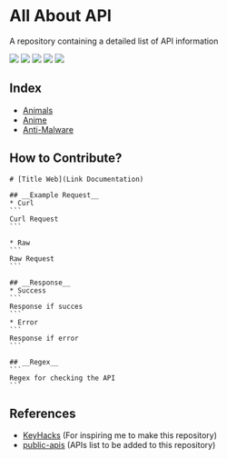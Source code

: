 # All About API
A repository containing a detailed list of API information

![](https://img.shields.io/github/license/daffainfo/all-about-api)
![](https://img.shields.io/github/issues/daffainfo/all-about-api)
![](https://img.shields.io/github/forks/daffainfo/all-about-api)
![](https://img.shields.io/github/stars/daffainfo/all-about-api)
![](https://img.shields.io/github/last-commit/daffainfo/all-about-api)

## Index
* [Animals](Animals/README.md)
* [Anime](Anime/README.md)
* [Anti-Malware](Anti-Malware/README.md)

## How to Contribute?

    # [Title Web](Link Documentation)

    ## __Example Request__
    * Curl
    ```
    Curl Request
    ```

    * Raw
    ```
    Raw Request
    ```

    ## __Response__
    * Success
    ```
    Response if succes
    ```
    * Error
    ```
    Response if error
    ```

    ## __Regex__
    ```
    Regex for checking the API
    ```

## References
- [KeyHacks](https://github.com/streaak/keyhacks) (For inspiring me to make this repository)
- [public-apis](https://github.com/public-apis/public-apis) (APIs list to be added to this repository)
